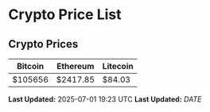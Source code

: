 # Crypto Price List

## Crypto Prices
| Bitcoin | Ethereum | Litecoin |
| ------- | -------- | -------- |
| $105656 | $2417.85 | $84.03 |
**Last Updated:** 2025-07-01 19:23 UTC
**Last Updated:** $DATE$
